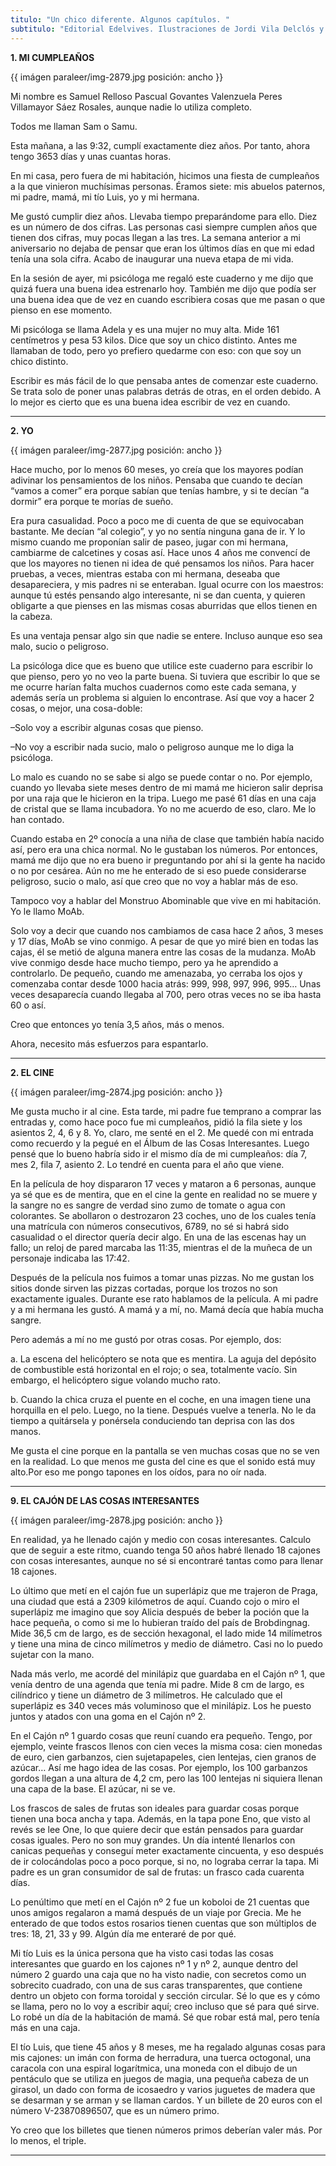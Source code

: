 ```yaml
---
titulo: "Un chico diferente. Algunos capítulos. "
subtitulo: "Editorial Edelvives. Ilustraciones de Jordi Vila Delclós y fotos mías. Colección Ala Delta, 2013."
---
```

 **1. MI CUMPLEAÑOS**

{{ imágen paraleer/img-2879.jpg posición: ancho }}

Mi nombre es Samuel Relloso Pascual Govantes Valenzuela Peres Villamayor Sáez
Rosales, aunque nadie lo utiliza completo.

Todos me llaman Sam o Samu.

Esta mañana, a las 9:32, cumplí exactamente diez años. Por tanto, ahora tengo
3653 días y unas cuantas horas.

En mi casa, pero fuera de mi habitación, hicimos una fiesta de cumpleaños a
la que vinieron muchísimas personas. Éramos siete: mis abuelos paternos, mi
padre, mamá, mi tío Luis, yo y mi hermana.

Me gustó cumplir diez años. Llevaba tiempo preparándome para ello. Diez es un
número de dos cifras. Las personas casi siempre cumplen años que tienen dos
cifras, muy pocas llegan a las tres. La semana anterior a mi aniversario no
dejaba de pensar que eran los últimos días en que mi edad tenía una sola
cifra. Acabo de inaugurar una nueva etapa de mi vida.

En la sesión de ayer, mi psicóloga me regaló este cuaderno y me dijo que
quizá fuera una buena idea estrenarlo hoy. También me dijo que podía ser una
buena idea que de vez en cuando escribiera cosas que me pasan o que pienso en
ese momento.

Mi psicóloga se llama Adela y es una mujer no muy alta. Mide 161 centímetros
y pesa 53 kilos. Dice que soy un chico distinto. Antes me llamaban de todo,
pero yo prefiero quedarme con eso: con que soy un chico distinto.

Escribir es más fácil de lo que pensaba antes de comenzar este cuaderno. Se
trata solo de poner unas palabras detrás de otras, en el orden debido. A lo
mejor es cierto que es una buena idea escribir de vez en cuando.

* * *

**2. YO**

{{ imágen paraleer/img-2877.jpg posición: ancho }}

Hace mucho, por lo menos 60 meses, yo creía que los mayores podían adivinar
los pensamientos de los niños. Pensaba que cuando te decían “vamos a comer”
era porque sabían que tenías hambre, y si te decían “a dormir” era porque te
morías de sueño.

Era pura casualidad. Poco a poco me di cuenta de que se equivocaban bastante.
Me decían “al colegio”, y yo no sentía ninguna gana de ir. Y lo mismo cuando
me proponían salir de paseo, jugar con mi hermana, cambiarme de calcetines y
cosas así. Hace unos 4 años me convencí de que los mayores no tienen ni idea
de qué pensamos los niños. Para hacer pruebas, a veces, mientras estaba con
mi hermana, deseaba que desapareciera, y mis padres ni se enteraban. Igual
ocurre con los maestros: aunque tú estés pensando algo interesante, ni se dan
cuenta, y quieren obligarte a que pienses en las mismas cosas aburridas que
ellos tienen en la cabeza.

Es una ventaja pensar algo sin que nadie se entere. Incluso aunque eso sea
malo, sucio o peligroso.

La psicóloga dice que es bueno que utilice este cuaderno para escribir lo que
pienso, pero yo no veo la parte buena. Si tuviera que escribir lo que se me
ocurre harían falta muchos cuadernos como este cada semana, y además sería un
problema si alguien lo encontrase. Así que voy a hacer 2 cosas, o mejor, una
cosa-doble:

–Solo voy a escribir algunas cosas que pienso.

–No voy a escribir nada sucio, malo o peligroso aunque me lo diga la
psicóloga.

Lo malo es cuando no se sabe si algo se puede contar o no. Por ejemplo,
cuando yo llevaba siete meses dentro de mi mamá me hicieron salir deprisa por
una raja que le hicieron en la tripa. Luego me pasé 61 días en una caja de
cristal que se llama incubadora. Yo no me acuerdo de eso, claro. Me lo han
contado.

Cuando estaba en 2º conocía a una niña de clase que también había nacido así,
pero era una chica normal. No le gustaban los números. Por entonces, mamá me
dijo que no era bueno ir preguntando por ahí si la gente ha nacido o no por
cesárea. Aún no me he enterado de si eso puede considerarse peligroso, sucio
o malo, así que creo que no voy a hablar más de eso.

Tampoco voy a hablar del Monstruo Abominable que vive en mi habitación. Yo le
llamo MoAb.

Solo voy a decir que cuando nos cambiamos de casa hace 2 años, 3 meses y 17
días, MoAb se vino conmigo. A pesar de que yo miré bien en todas las cajas,
él se metió de alguna manera entre las cosas de la mudanza. MoAb vive conmigo
desde hace mucho tiempo, pero ya he aprendido a controlarlo. De pequeño,
cuando me amenazaba, yo cerraba los ojos y comenzaba contar desde 1000 hacia
atrás: 999, 998, 997, 996, 995… Unas veces desaparecía cuando llegaba al 700,
pero otras veces no se iba hasta 60 o así.

Creo que entonces yo tenía 3,5 años, más o menos.

Ahora, necesito más esfuerzos para espantarlo.

* * *

**2. EL CINE**

{{ imágen paraleer/img-2874.jpg posición: ancho }}

Me gusta mucho ir al cine. Esta tarde, mi padre fue temprano a comprar las
entradas y, como hace poco fue mi cumpleaños, pidió la fila siete y los
asientos 2, 4, 6 y 8. Yo, claro, me senté en el 2. Me quedé con mi entrada
como recuerdo y la pegué en el Álbum de las Cosas Interesantes. Luego pensé
que lo bueno habría sido ir el mismo día de mi cumpleaños: día 7, mes 2, fila
7, asiento 2. Lo tendré en cuenta para el año que viene.

En la película de hoy dispararon 17 veces y mataron a 6 personas, aunque ya
sé que es de mentira, que en el cine la gente en realidad no se muere y la
sangre no es sangre de verdad sino zumo de tomate o agua con colorantes. Se
abollaron o destrozaron 23 coches, uno de los cuales tenía una matrícula con
números consecutivos, 6789, no sé si habrá sido casualidad o el director
quería decir algo. En una de las escenas hay un fallo; un reloj de pared
marcaba las 11:35, mientras el de la muñeca de un personaje indicaba las
17:42.

Después de la película nos fuimos a tomar unas pizzas. No me gustan los
sitios donde sirven las pizzas cortadas, porque los trozos no son exactamente
iguales. Durante ese rato hablamos de la película. A mi padre y a mi hermana
les gustó. A mamá y a mí, no. Mamá decía que había mucha sangre.

Pero además a mí no me gustó por otras cosas. Por ejemplo, dos:

a. La escena del helicóptero se nota que es mentira. La aguja del depósito de
combustible está horizontal en el rojo; o sea, totalmente vacío. Sin embargo,
el helicóptero sigue volando mucho rato.

b. Cuando la chica cruza el puente en el coche, en una imagen tiene una
horquilla en el pelo. Luego, no la tiene. Después vuelve a tenerla. No le da
tiempo a quitársela y ponérsela conduciendo tan deprisa con las dos manos.

Me gusta el cine porque en la pantalla se ven muchas cosas que no se ven en
la realidad. Lo que menos me gusta del cine es que el sonido está muy
alto.Por eso me pongo tapones en los oídos, para no oír nada.

* * *

**9. EL CAJÓN DE LAS COSAS INTERESANTES**

{{ imágen paraleer/img-2878.jpg posición: ancho }}

En realidad, ya he llenado cajón y medio con cosas interesantes. Calculo que
de seguir a este ritmo, cuando tenga 50 años habré llenado 18 cajones con
cosas interesantes, aunque no sé si encontraré tantas como para llenar 18
cajones.

Lo último que metí en el cajón fue un superlápiz que me trajeron de Praga,
una ciudad que está a 2309 kilómetros de aquí. Cuando cojo o miro el
superlápiz me imagino que soy Alicia después de beber la poción que la hace
pequeña, o como si me lo hubieran traído del país de Brobdingnag. Mide 36,5
cm de largo, es de sección hexagonal, el lado mide 14 milímetros y tiene una
mina de cinco milímetros y medio de diámetro. Casi no lo puedo sujetar con la
mano.

Nada más verlo, me acordé del minilápiz que guardaba en el Cajón nº 1, que
venía dentro de una agenda que tenía mi padre. Mide 8 cm de largo, es
cilíndrico y tiene un diámetro de 3 milímetros. He calculado que el
superlápiz es 340 veces más voluminoso que el minilápiz. Los he puesto juntos
y atados con una goma en el Cajón nº 2.

En el Cajón nº 1 guardo cosas que reuní cuando era pequeño. Tengo, por
ejemplo, veinte frascos llenos con cien veces la misma cosa: cien monedas de
euro, cien garbanzos, cien sujetapapeles, cien lentejas, cien granos de
azúcar… Así me hago idea de las cosas. Por ejemplo, los 100 garbanzos gordos
llegan a una altura de 4,2 cm, pero las 100 lentejas ni siquiera llenan una
capa de la base. El azúcar, ni se ve.

Los frascos de sales de frutas son ideales para guardar cosas porque tienen
una boca ancha y tapa. Además, en la tapa pone Eno, que visto al revés se lee
One, lo que quiere decir que están pensados para guardar cosas iguales. Pero
no son muy grandes. Un día intenté llenarlos con canicas pequeñas y conseguí
meter exactamente cincuenta, y eso después de ir colocándolas poco a poco
porque, si no, no lograba cerrar la tapa. Mi padre es un gran consumidor de
sal de frutas: un frasco cada cuarenta días.

Lo penúltimo que metí en el Cajón nº 2 fue un koboloi de 21 cuentas que unos
amigos regalaron a mamá después de un viaje por Grecia. Me he enterado de que
todos estos rosarios tienen cuentas que son múltiplos de tres: 18, 21, 33 y
99. Algún día me enteraré de por qué.

Mi tío Luis es la única persona que ha visto casi todas las cosas
interesantes que guardo en los cajones nº 1 y nº 2, aunque dentro del número
2 guardo una caja que no ha visto nadie, con secretos como un sobrecito
cuadrado, con una de sus caras transparentes, que contiene dentro un objeto
con forma toroidal y sección circular. Sé lo que es y cómo se llama, pero no
lo voy a escribir aquí; creo incluso que sé para qué sirve. Lo robé un día de
la habitación de mamá. Sé que robar está mal, pero tenía más en una caja.

El tío Luis, que tiene 45 años y 8 meses, me ha regalado algunas cosas para
mis cajones: un imán con forma de herradura, una tuerca octogonal, una
caracola con una espiral logarítmica, una moneda con el dibujo de un
pentáculo que se utiliza en juegos de magia, una pequeña cabeza de un
girasol, un dado con forma de icosaedro y varios juguetes de madera que se
desarman y se arman y se llaman cardos. Y un billete de 20 euros con el
número V-23870896507, que es un número primo.

Yo creo que los billetes que tienen números primos deberían valer más. Por lo
menos, el triple.

* * *
